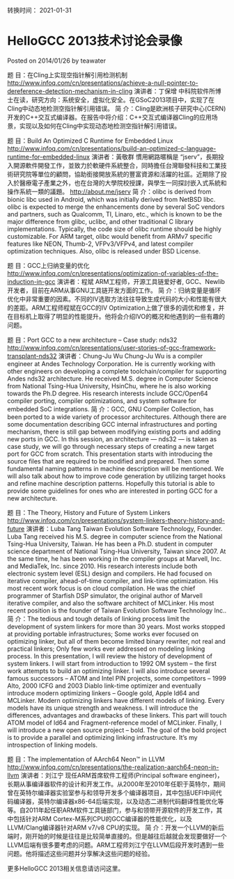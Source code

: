 转换时间： 2021-01-31

# HelloGCC 2013技术讨论会录像
Posted on 2014/01/26 by teawater

题 目：在Cling上实现空指针解引用检测机制 http://www.infoq.com/cn/presentations/achieve-a-null-pointer-to-dereference-detection-mechanism-in-cling
演讲者：丁保增
中科院软件所博士在读，研究方向：系统安全，虚拟化安全。在GSoC2013项目中，实现了在Cling中动态地检测空指针解引用错误。
简 介：Cling是欧洲核子研究中心(CERN)开发的C++交互式编译器。在报告中将介绍：C++交互式编译器Cling的应用场景，实现以及如何在Cling中实现动态地检测空指针解引用错误。

题 目：Build An Optimized C Runtime for Embedded Linux http://www.infoq.com/cn/presentations/build-an-optimized-c-language-runtime-for-embedded-linux
演讲者：黃敬群
慣用網路暱稱是 “jserv”，長期投入開源軟件開發工作，並致力於軟硬件系統整合，同時擔任台灣聯發科技和工業技術研究院等單位的顧問，協助銜接開放系統的豐富資源和活躍的社區。近期除了投入於醫療電子產業之外，也在台灣的大學院校授課，與學生一同探討嵌入式系統和操作系統一類的議題。
http://about.me/jserv
简 介：olibc is derived from bionic libc used in Android, which was initially derived from NetBSD libc. olibc is expected to merge the enhancements done by several SoC vendors and partners, such as Qualcomm, TI, Linaro, etc., which is known to be the major difference from glibc, uclibc, and other traditional C library implementations. Typically, the code size of olibc runtime should be highly customizable. For ARM target, olibc would benefit from ARMv7 specific features like NEON, Thumb-2, VFPv3/VFPv4, and latest compiler optimization techniques. Also, olibc is released under BSD License.

题 目：GCC上归纳变量的优化 http://www.infoq.com/cn/presentations/optimization-of-variables-of-the-induction-in-gcc
演讲者：程斌
ARM工程师，开源工具链爱好者, GCC、Newlib开发者，目前在ARM从事GNU工具链开发方面的工作。
简 介：归纳变量是循环优化中非常重要的因素。不同的IV选取方法往往导致生成代码的大小和性能有很大的差距。ARM工程师程斌在GCC的IV Optimization上做了很多的调优和修复，并在目标机上取得了明显的性能提升。他将会介绍IVO的概况和他遇到的一些有趣的问题。

题 目：Port GCC to a new architecture – Case study: nds32 http://www.infoq.com/cn/presentations/user-stories-of-gcc-framework-transplant-nds32
演讲者：Chung-Ju Wu
Chung-Ju Wu is a compiler engineer at Andes Technology Corporation. He is currently working with other engineers on developing a complete toolchain/compiler for supporting Andes nds32 architecture.
He received M.S. degree in Computer Science from National Tsing-Hua University,
HsinChu, where he is also working towards the Ph.D degree. His research interests include GCC/Open64 compiler porting, compiler optimizations, and system software for embedded SoC integrations.
简 介：GCC, GNU Compiler Collection, has been ported to a wide variety of processor architectures. Although there are some documentation describing GCC internal infrastructures and porting mechanism, there is still gap between modifying existing ports and adding new ports in GCC.
In this session, an architecture — nds32 — is taken as case study, we will go through necessary steps of creating a new target port for GCC from scratch. This presentation starts with introducing the source files that are required to be modified and prepared. Then some fundamental naming patterns in machine description will be mentioned. We will also talk about how to improve code generation by utilizing target hooks and refine machine description patterns. Hopefully this tutorial is able to provide some guidelines for ones who are interested in porting GCC for a new architecture.

题 目：The Theory, History and Future of System Linkers http://www.infoq.com/cn/presentations/system-linkers-theory-history-and-future
演讲者：Luba Tang
Taiwan Evolution Software Technology, Founder. Luba Tang received his M.S. degree in computer science from the National Tsing-Hua University, Taiwan. He has been a Ph.D. student in computer science department of National Tsing-Hua University, Taiwan since 2007. At the same time, he has been working in the compiler groups at Marvell, Inc. and MediaTek, Inc. since 2010. His research interests include both electronic system level (ESL) design and compilers. He had focused on iterative compiler, ahead-of-time compiler, and link-time optimization. His most recent work focus is on cloud compilation. He was the chief programmer of Starfish DSP simulator, the original author of Marvell iterative compiler, and also the software architect of MCLinker. His most recent position is the founder of Taiwan Evolution Software Technology Inc..
简 介：The tedious and tough details of linking process limit the development of system linkers for more than 30 years. Most works stopped at providing portable infrastructures; Some works ever focused on optimizing linker, but all of them become limited binary rewriter, not real and practical linkers; Only few works ever addressed on modeling linking process.
In this presentation, I will review the history of development of system linkers. I will start from introduction to 1992 OM system – the first work attempts to build an optimizing linker. I will also introduce several famous successors – ATOM and Intel PIN projects, some competitors – 1999 Alto, 2000 ICFG and 2003 Diablo link-time optimizer and eventually introduce modern optimizing linkers – Google gold, Apple ld64 and MCLinker.
Modern optimizing linkers have different models of linking. Every models have its unique strength and weakness. I will introduce the differences, advantages and drawbacks of these linkers. This part will touch ATOM model of ld64 and Fragment-reference model of MCLinker.
Finally, I will introduce a new open source project – bold. The goal of the bold project is to provide a parallel and optimizing linking infrastructure. It’s my introspection of linking models.

题 目：The implementation of AArch64 Neon™ in LLVM http://www.infoq.com/cn/presentations/the-realization-aarch64-neon-in-llvm
演讲者：刘江宁
现任ARM首席软件工程师(Principal software engineer)， 长期从事编译器软件的设计和开发工作。从2000年至2010年任职于英特尔，期间曾在英特尔编译器实验室参与和领导开发多个编译器项目，其中包括UEFI中间代码编译器，英特尔编译器x86-64后端实现，以及动态二进制代码翻译性能优化等等。自2011年起任职ARM软件工具链部门，参与和领带开源软件的开发工作，其中包括针对ARM Cortex-M系列CPU的GCC编译器的性能优化，以及LLVM/Clang编译器针对ARM v7/v8 CPU的实现。
简 介：开发一个LLVM的新后端时，刚开始的时候是往往是比较简单直接的。但是越往后越就会发现要做好一个LLVM后端有很多要考虑的问题。ARM工程师刘江宁在LLVM后段开发时遇到一些问题。他将描述这些问题并分享解决这些问题的经验。

更多HelloGCC 2013相关信息请访问这里。
